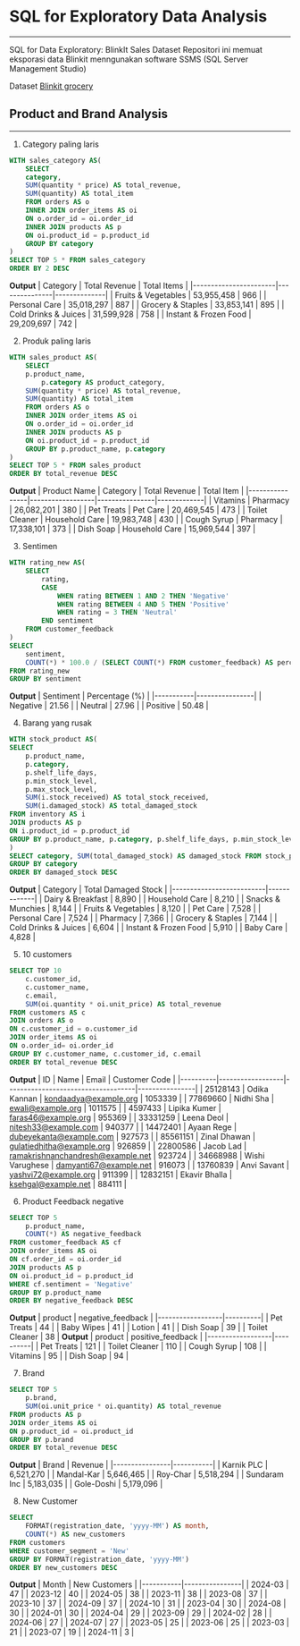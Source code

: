 # SQL for Exploratory Data Analysis
---
SQL for Data Exploratory: BlinkIt Sales Dataset
Repositori ini memuat eksporasi data Blinkit menngunakan software SSMS (SQL Server Management Studio)

Dataset [Blinkit grocery](https://www.kaggle.com/datasets/akxiit/blinkit-sales-dataset)

## Product and Brand Analysis
---
1. Category paling laris
```sql
WITH sales_category AS(
    SELECT
	category,
	SUM(quantity * price) AS total_revenue,
	SUM(quantity) AS total_item
    FROM orders AS o
    INNER JOIN order_items AS oi
    ON o.order_id = oi.order_id
    INNER JOIN products AS p
    ON oi.product_id = p.product_id
    GROUP BY category
)
SELECT TOP 5 * FROM sales_category
ORDER BY 2 DESC
```
**Output**
| Category              | Total Revenue | Total Items |
|-----------------------|---------------|--------------|
| Fruits & Vegetables   | 53,955,458    | 966          |
| Personal Care         | 35,018,297    | 887          |
| Grocery & Staples     | 33,853,141    | 895          |
| Cold Drinks & Juices  | 31,599,928    | 758          |
| Instant & Frozen Food | 29,209,697    | 742          |

2. Produk paling laris
```sql
WITH sales_product AS(
    SELECT
	p.product_name,
        p.category AS product_category,
	SUM(quantity * price) AS total_revenue,
	SUM(quantity) AS total_item
    FROM orders AS o
    INNER JOIN order_items AS oi
    ON o.order_id = oi.order_id
    INNER JOIN products AS p
    ON oi.product_id = p.product_id
    GROUP BY p.product_name, p.category
)
SELECT TOP 5 * FROM sales_product
ORDER BY total_revenue DESC
```
**Output**
| Product Name    | Category        | Total Revenue | Total Item |
|----------------|------------------|----------------|-------------|
| Vitamins       | Pharmacy         | 26,082,201     | 380         |
| Pet Treats     | Pet Care         | 20,469,545     | 473         |
| Toilet Cleaner | Household Care   | 19,983,748     | 430         |
| Cough Syrup    | Pharmacy         | 17,338,101     | 373         |
| Dish Soap      | Household Care   | 15,969,544     | 397         |

3. Sentimen
```sql
WITH rating_new AS(
    SELECT 
        rating,
        CASE 
            WHEN rating BETWEEN 1 AND 2 THEN 'Negative'
            WHEN rating BETWEEN 4 AND 5 THEN 'Positive'
            WHEN rating = 3 THEN 'Neutral'
        END sentiment
    FROM customer_feedback
)
SELECT 
    sentiment,
    COUNT(*) * 100.0 / (SELECT COUNT(*) FROM customer_feedback) AS percentage
FROM rating_new
GROUP BY sentiment
```
**Output**
| Sentiment | Percentage (%) |
|-----------|----------------|
| Negative  | 21.56          |
| Neutral   | 27.96          |
| Positive  | 50.48          |

4. Barang yang rusak
```sql
WITH stock_product AS(
SELECT 
    p.product_name,
    p.category,
    p.shelf_life_days,
    p.min_stock_level,
    p.max_stock_level,
    SUM(i.stock_received) AS total_stock_received,
    SUM(i.damaged_stock) AS total_damaged_stock
FROM inventory AS i
JOIN products AS p
ON i.product_id = p.product_id
GROUP BY p.product_name, p.category, p.shelf_life_days, p.min_stock_level, p.max_stock_level
)
SELECT category, SUM(total_damaged_stock) AS damaged_stock FROM stock_product
GROUP BY category
ORDER BY damaged_stock DESC
```
**Output**
| Category                 | Total Damaged Stock  |
|--------------------------|-------------|
| Dairy & Breakfast        | 8,890       |
| Household Care           | 8,210       |
| Snacks & Munchies        | 8,144       |
| Fruits & Vegetables      | 8,120       |
| Pet Care                 | 7,528       |
| Personal Care            | 7,524       |
| Pharmacy                 | 7,366       |
| Grocery & Staples        | 7,144       |
| Cold Drinks & Juices     | 6,604       |
| Instant & Frozen Food    | 5,910       |
| Baby Care                | 4,828       |

5. 10 customers
```sql
SELECT TOP 10
    c.customer_id,
    c.customer_name,
    c.email,
    SUM(oi.quantity * oi.unit_price) AS total_revenue
FROM customers AS c
JOIN orders AS o
ON c.customer_id = o.customer_id
JOIN order_items AS oi
ON o.order_id= oi.order_id
GROUP BY c.customer_name, c.customer_id, c.email
ORDER BY total_revenue DESC
```
**Output**
| ID       | Name             | Email                              | Customer Code |
|----------|------------------|------------------------------------|----------------|
| 25128143 | Odika Kannan     | kondaadya@example.org              | 1053339        |
| 77869660 | Nidhi Sha        | ewali@example.org                  | 1011575        |
| 4597433  | Lipika Kumer     | faras46@example.org                | 955369         |
| 33331259 | Leena Deol       | nitesh33@example.com               | 940377         |
| 14472401 | Ayaan Rege       | dubeyekanta@example.com            | 927573         |
| 85561151 | Zinal Dhawan     | gulatiedhitha@example.org          | 926859         |
| 22800586 | Jacob Lad        | ramakrishnanchandresh@example.net  | 923724         |
| 34668988 | Wishi Varughese  | damyanti67@example.net             | 916073         |
| 13760839 | Anvi Savant      | yashvi72@example.org               | 911399         |
| 12832151 | Ekavir Bhalla    | ksehgal@example.net                | 884111         |

6. Product Feedback negative
```sql
SELECT TOP 5
    p.product_name,
    COUNT(*) AS negative_feedback
FROM customer_feedback AS cf
JOIN order_items AS oi
ON cf.order_id = oi.order_id
JOIN products AS p
ON oi.product_id = p.product_id
WHERE cf.sentiment = 'Negative'
GROUP BY p.product_name
ORDER BY negative_feedback DESC
```
**Output**
| product         | negative_feedback |
|------------------|----------|
| Pet Treats       | 44       |
| Baby Wipes       | 41       |
| Lotion           | 41       |
| Dish Soap        | 39       |
| Toilet Cleaner   | 38       |
**Output**
| product         | positive_feedback |
|------------------|----------|
| Pet Treats       | 121      |
| Toilet Cleaner   | 110      |
| Cough Syrup      | 108      |
| Vitamins         | 95       |
| Dish Soap        | 94       |

7. Brand 
```sql
SELECT TOP 5
    p.brand,
    SUM(oi.unit_price * oi.quantity) AS total_revenue
FROM products AS p
JOIN order_items AS oi
ON p.product_id = oi.product_id
GROUP BY p.brand
ORDER BY total_revenue DESC
```
**Output**
| Brand        | Revenue   |
|----------------|-----------|
| Karnik PLC     | 6,521,270 |
| Mandal-Kar     | 5,646,465 |
| Roy-Char       | 5,518,294 |
| Sundaram Inc   | 5,183,035 |
| Gole-Doshi     | 5,179,096 |

8. New Customer
```sql
SELECT 
    FORMAT(registration_date, 'yyyy-MM') AS month,
    COUNT(*) AS new_customers
FROM customers
WHERE customer_segment = 'New'
GROUP BY FORMAT(registration_date, 'yyyy-MM')
ORDER BY new_customers DESC
```
**Output**
| Month     | New Customers |
|-----------|----------------|
| 2024-03   | 47             |
| 2023-12   | 40             |
| 2024-05   | 38             |
| 2023-11   | 38             |
| 2023-08   | 37             |
| 2023-10   | 37             |
| 2024-09   | 37             |
| 2024-10   | 31             |
| 2023-04   | 30             |
| 2024-08   | 30             |
| 2024-01   | 30             |
| 2024-04   | 29             |
| 2023-09   | 29             |
| 2024-02   | 28             |
| 2024-06   | 27             |
| 2024-07   | 27             |
| 2023-05   | 25             |
| 2023-06   | 25             |
| 2023-03   | 21             |
| 2023-07   | 19             |
| 2024-11   | 3              |
